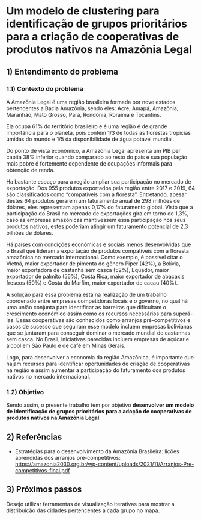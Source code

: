 # Um modelo de clustering para identificação de grupos prioritários para a criação de cooperativas de produtos nativos na Amazônia Legal
## 1) Entendimento do problema
### 1.1) Contexto do problema
A Amazônia Legal é uma região brasileira formada por nove estados pertencentes a Bacia Amazônia, sendo eles: Acre, Amapá, Amazônia, Maranhão, Mato Grosso, Pará, Rondônia, Roraima e Tocantins. 

Ela ocupa 61% do território brasileiro e é uma região é de grande importância para o planeta, pois contém 1/3 de todas as florestas tropicias úmidas do mundo e 1/5 da disponibilidade de água potável mundial. 

Do ponto de vista econômico, a Amazônia Legal apresenta um PIB per capita 38% inferior quando comparado ao resto do país e sua população mais pobre é fortemente dependente de ocupações informais para obtenção de renda.

Ha bastante espaço para a região ampliar sua participação no mercado de exportação. Dos 955 produtos exportados pela região entre 2017 e 2019, 64 são classificados como “compatíveis com a floresta”. Entretando, apesar destes 64 produtos gerarem um faturamento anual de 298 milhões de dólares, eles representam apenas 0,17% do faturamento global. Visto que a participação do Brasil no mercado de exportações gira em torno de 1,3%, caso as empresas amazônicas mantivessem essa participação nos seus produtos nativos, estes poderiam atingir um faturamento potencial de 2,3 bilhões de dólares.

Há países com condições econômicas e sociais menos desenvolvidas que o Brasil que lideram a exportação de produtos compatíveis com a floresta amazônica no mercado internacional. Como exemplo, é possível citar o Vietnã, maior exportador de pimenta do gênero Piper (42%), a Bolívia, maior exportadora de castanha sem casca (52%), Equador, maior exportador de palmito (56%), Costa Rica, maior exportador de abacaxis frescos (50%) e Costa do Marfim, maior exportador de cacau (40%).

A solução para essa problema está na realização de um trabalho coordenado entre empresas competidoras locais e o governo, no qual há uma união conjunta para identificar as barreiras que dificultam o crescimento econômico assim como os recursos necessários para superá-las. Essas cooperativas são conhecidos como arranjos pré-competitivos e casos de sucesso que seguiram esse modelo incluem empresas bolivianas que se juntaram para conseguir dominar o mercado mundial de castanhas sem casca. No Brasil, iniciativas parecidas incluem empresas de açúcar e álcool em São Paulo e de café em Minas Gerais.

Logo, para desenvolver a economia da região Amazônica, é importante que hajam recursos para identificar oportunidades de criação de cooperativas na região e assim aumentar a participação do faturamento dos produtos nativos no mercado internacional.

### 1.2) Objetivo
Sendo assim, o presente trabalho tem por objetivo **desenvolver um modelo de identificação de grupos prioritários para a adoção de cooperativas de produtos nativos na Amazônia Legal**.
## 2) Referências
- Estratégias para o desenvolvimento da Amazônia Brasileira: lições aprendidas dos arranjos pré-competitivos: https://amazonia2030.org.br/wp-content/uploads/2021/11/Arranjos-Pre-competitivos-final.pdf
## 3) Próximos passos 
Desejo utilizar ferramentas de visualização iterativas para mostrar a distribuição das cidades pertencentes a cada grupo no mapa.
